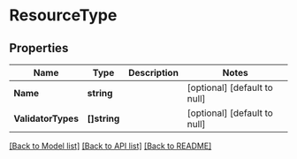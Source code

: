 # ResourceType

## Properties
Name | Type | Description | Notes
------------ | ------------- | ------------- | -------------
**Name** | **string** |  | [optional] [default to null]
**ValidatorTypes** | **[]string** |  | [optional] [default to null]

[[Back to Model list]](../README.md#documentation-for-models) [[Back to API list]](../README.md#documentation-for-api-endpoints) [[Back to README]](../README.md)

